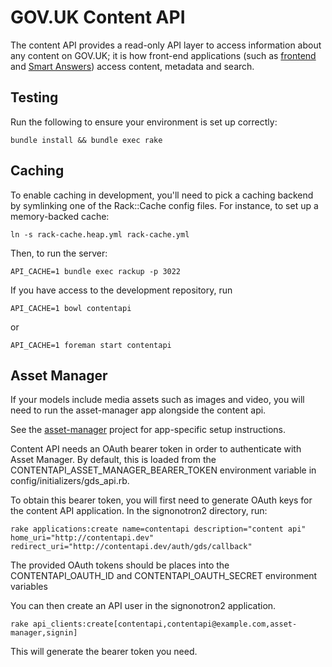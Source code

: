 # GOV.UK Content API
 
The content API provides a read-only API layer to access information about any
content on GOV.UK; it is how front-end applications (such as
[frontend](https://github.com/alphagov/frontend) and
[Smart Answers](https://github.com/alphagov/smart-answers)) access content,
metadata and search.

## Testing

Run the following to ensure your environment is set up correctly:

    bundle install && bundle exec rake

## Caching

To enable caching in development, you'll need to pick a caching backend by
symlinking one of the Rack::Cache config files. For instance, to set up a
memory-backed cache:

    ln -s rack-cache.heap.yml rack-cache.yml

Then, to run the server:

    API_CACHE=1 bundle exec rackup -p 3022

If you have access to the development repository, run

    API_CACHE=1 bowl contentapi

or

    API_CACHE=1 foreman start contentapi
		
## Asset Manager

If your models include media assets such as images and video, you will need to run the asset-manager
app alongside the content api.

See the [asset-manager](http://github.com/alphagov/asset-manager) project for app-specific setup 
instructions.

Content API needs an OAuth bearer token in order to authenticate with Asset Manager. By default, this 
is loaded from the CONTENTAPI_ASSET_MANAGER_BEARER_TOKEN environment variable in config/initializers/gds_api.rb.

To obtain this bearer token, you will first need to generate OAuth keys for the content API application.
In the signonotron2 directory, run:

```
rake applications:create name=contentapi description="content api" home_uri="http://contentapi.dev" redirect_uri="http://contentapi.dev/auth/gds/callback"
```

The provided OAuth tokens should be places into the CONTENTAPI_OAUTH_ID and CONTENTAPI_OAUTH_SECRET environment variables

You can then create an API user in the signonotron2 application. 

```
rake api_clients:create[contentapi,contentapi@example.com,asset-manager,signin]
```

This will generate the bearer token you need.
